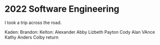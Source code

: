 # 2022 Software Engineering
I took a trip across the road.

Kaden:
Brandon:
Kelton:
Alexander
Abby
Lizbeth
Payton
Cody
Alan
VAnce
Kathy
Anders
Colby  return
